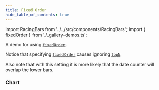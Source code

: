 ```yaml
---
title: Fixed Order
hide_table_of_contents: true
---
```


import RacingBars from '../../src/components/RacingBars';
import { fixedOrder } from './\_gallery-demos.ts';

A demo for using [`fixedOrder`](../documentation/options.md#fixedorder).

<!--truncate-->

Notice that specifying [`fixedOrder`](../documentation/options.md#fixedorder) causes ignoring [`topN`](../documentation/options.md#topn).

Also note that with this setting it is more likely that the date counter will overlap the lower bars.

### Chart

<div className="gallery">
  <RacingBars
    {...fixedOrder}
/>

</div>
